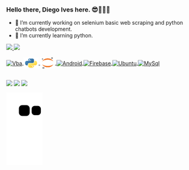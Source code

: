 ### Hello there, Diego Ives here. 😎👨🏾‍💻

- 🔭 I’m currently working on selenium basic web scraping and python chatbots development.
- 🌱 I’m currently learning python.

 <div>
  <a href="https://github.com/DiegoIves">
  <img height="180em" src="https://github-readme-stats.vercel.app/api?username=DiegoIves&show_icons=true&theme=tokyonight&include_all_commits=true&count_private=true"/>
  <img height="180em" src="https://github-readme-stats.vercel.app/api/top-langs/?username=DiegoIves&layout=compact&langs_count=3&theme=tokyonight"/>
</div>

<div style="display: inline_block"><br>
 <img align="center" alt="Vba" height="30" width="40" src="https://github.com/DiegoIves/SeviSnacks/blob/master/SeviSnack/file_type_vba_icon_130097.svg">
 <img align="center" alt="Python" height="30" width="40" src="https://raw.githubusercontent.com/devicons/devicon/master/icons/python/python-original.svg">
 <img align="center" alt="Jupyter" height="30" width="40" src="https://github.com/devicons/devicon/blob/master/icons/jupyter/jupyter-original.svg">
 <img align="center" alt="Android" height="30" width="40" src="https://cdn.jsdelivr.net/gh/devicons/devicon/icons/android/android-original-wordmark.svg">
 <img align="center" alt="Firebase" height="30" width="40" src="https://cdn.jsdelivr.net/gh/devicons/devicon/icons/firebase/firebase-plain-wordmark.svg">
 <img align="center" alt="Ubuntu" height="30" width="40" src="https://cdn.jsdelivr.net/gh/devicons/devicon/icons/ubuntu/ubuntu-plain-wordmark.svg">
 <img align="center" alt="MySql" height="60" width="55" src="https://cdn.jsdelivr.net/gh/devicons/devicon/icons/mysql/mysql-original-wordmark.svg">
 
 
  ##
 <div> 
  <a href="https://www.youtube.com/channel/UCmU1F7vQyY7weR2M-3CihLw" target="_blank"><img src="https://img.shields.io/badge/YouTube-FF0000?style=for-the-badge&logo=youtube&logoColor=white" target="_blank"></a>
  <a href = "mailto:diego.ives3@outlook.com"><img src="https://img.shields.io/badge/Microsoft_Outlook-0078D4?style=for-the-badge&logo=microsoft-outlook&logoColor=white" target="_blank"></a>
  <a href=https://www.linkedin.com/in/diego-ives-silva-de-lima-05a53318a target="_blank"><img src="https://img.shields.io/badge/-LinkedIn-%230077B5?style=for-the-badge&logo=linkedin&logoColor=white" target="_blank"></a> 
 
  ![Snake animation](https://github.com/rafaballerini/rafaballerini/blob/output/github-contribution-grid-snake.svg)
 
</div>
